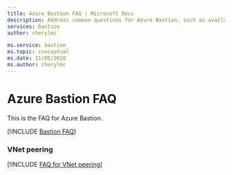 ```yaml
---
title: Azure Bastion FAQ | Microsoft Docs
description: Address common questions for Azure Bastion, such as availability, how many concurrent sessions are supported, issues around configuration, and pricing.
services: bastion
author: cherylmc

ms.service: bastion
ms.topic: conceptual
ms.date: 11/05/2020
ms.author: cherylmc
---
```

# Azure Bastion FAQ

This is the FAQ for Azure Bastion.

[!INCLUDE [Bastion FAQ](../../includes/bastion-faq-include.md)]

### VNet peering

[!INCLUDE [FAQ for VNet peering](../../includes/bastion-faq-peering-include.md)]
